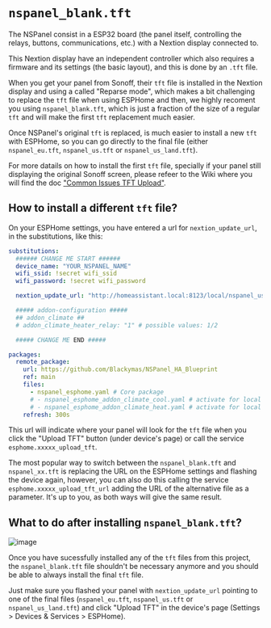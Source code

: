 # `nspanel_blank.tft`

The NSPanel consist in a ESP32 board (the panel itself, controlling the relays, buttons, communications, etc.) with a Nextion display connected to.

This Nextion display have an independent controller which also requires a firmware and its settings (the basic layout), and this is done by an `.tft` file.

When you get your panel from Sonoff, their `tft` file is installed in the Nextion display and using a called "Reparse mode", which makes a bit challenging to replace the `tft` file when using ESPHome and then, we highly recoment you using `nspanel_blank.tft`, which is just a fraction of the size of a regular `tft` and will make the first `tft` replacement much easier.

Once NSPanel's original `tft` is replaced, is much easier to install a new `tft` with ESPHome, so you can go directly to the final file (either `nspanel_eu.tft`, `nspanel_us.tft` or `nspanel_us_land.tft`).

For more datails on how to install the first `tft` file, specially if your panel still displaying the original Sonoff screen, please refeer to the Wiki where you will find the doc ["Common Issues TFT Upload"](https://github.com/Blackymas/NSPanel_HA_Blueprint/wiki/(EN)-Common-Issues-TFT-Upload).


## How to install a different `tft` file?

On your ESPHome settings, you have entered a url for `nextion_update_url`, in the substitutions, like this:

```yaml
substitutions:
  ###### CHANGE ME START ######
  device_name: "YOUR_NSPANEL_NAME" 
  wifi_ssid: !secret wifi_ssid
  wifi_password: !secret wifi_password

  nextion_update_url: "http://homeassistant.local:8123/local/nspanel_us.tft"

  ##### addon-configuration #####
  ## addon_climate ##
  # addon_climate_heater_relay: "1" # possible values: 1/2

  ##### CHANGE ME END #####

packages:
  remote_package:
    url: https://github.com/Blackymas/NSPanel_HA_Blueprint
    ref: main
    files:
      - nspanel_esphome.yaml # Core package
      # - nspanel_esphome_addon_climate_cool.yaml # activate for local climate (cooling) control
      # - nspanel_esphome_addon_climate_heat.yaml # activate for local climate (heater) control
    refresh: 300s
```

This url will indicate where your panel will look for the `tft` file when you click the "Upload TFT" button (under device's page) or call the service `esphome.xxxxx_upload_tft`.

The most popular way to switch between the `nspanel_blank.tft` and `nspanel_xx.tft` is replacing the URL on the ESPHome settings and flashing the device again, however, you can also do this calling the service `esphome.xxxxx_upload_tft_url` adding the URL of the alternative file as a parameter. It's up to you, as both ways will give the same result.

## What to do after installing `nspanel_blank.tft`?

![image](https://github.com/Blackymas/NSPanel_HA_Blueprint/assets/94725493/2bbcb1ce-ae45-43d4-af32-392dbfb19fdc)

Once you have sucessfully installed any of the `tft` files from this project, the `nspanel_blank.tft` file shouldn't be necessary anymore and you should be able to always install the final `tft` file.

Just make sure you flashed your panel with `nextion_update_url` pointing to one of the final files (`nspanel_eu.tft`, `nspanel_us.tft` or `nspanel_us_land.tft`) and click "Upload TFT" in the device's page (Settings > Devices & Services > ESPHome).
